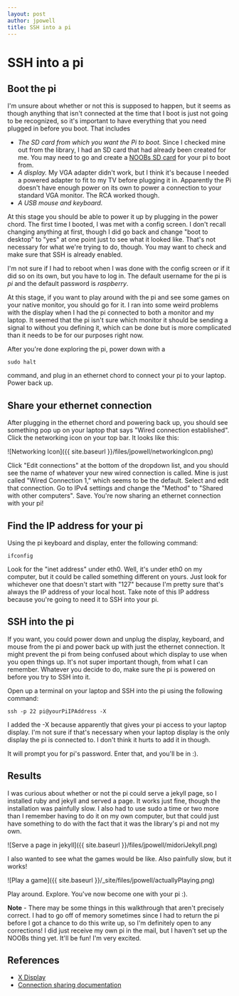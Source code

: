 ```yaml
---
layout: post
author: jpowell
title: SSH into a pi
---
```


# SSH into a pi

## Boot the pi
I'm unsure about whether or not this is supposed to happen, but it seems as though anything that isn't connected at the time that I boot is just not going to be recognized, so it's important to have everything that you need plugged in before you boot. That includes

* *The SD card from which you want the Pi to boot.* Since I checked mine out from the library, I had an SD card that had already been created for me. You may need to go and create a [NOOBs SD card](http://www.raspberrypi.org/downloads) for your pi to boot from.
* *A display.* My VGA adapter didn't work, but I think it's because I needed a powered adapter to fit to my TV before plugging it in. Apparently the Pi doesn't have enough power on its own to power a connection to your standard VGA monitor. The RCA worked though.
* *A USB mouse and keyboard.*

At this stage you should be able to power it up by plugging in the power chord. The first time I booted, I was met with a config screen. I don't recall changing anything at first, though I did go back and change "boot to desktop" to "yes" at one point just to see what it looked like. That's not necessary for what we're trying to do, though. You may want to check and make sure that SSH is already enabled.

I'm not sure if I had to reboot when I was done with the config screen or if it did so on its own, but you have to log in. The default username for the pi is *pi* and the default password is *raspberry*.

At this stage, if you want to play around with the pi and see some games on your native monitor, you should go for it. I ran into some weird problems with the display when I had the pi connected to both a monitor and my laptop. It seemed that the pi isn't sure which monitor it should be sending a signal to without you defining it, which can be done but is more complicated than it needs to be for our purposes right now.

After you're done exploring the pi, power down with a

```
sudo halt
```

command, and plug in an ethernet chord to connect your pi to your laptop. Power back up.

## Share your ethernet connection

After plugging in the ethernet chord and powering back up, you should see something pop up on your laptop that says "Wired connection established". Click the networking icon on your top bar. It looks like this:

![Networking Icon]({{ site.baseurl }}/files/jpowell/networkingIcon.png)

Click "Edit connections" at the bottom of the dropdown list, and you should see the name of whatever your new wired connection is called. Mine is just called "Wired Connection 1," which seems to be the default. Select and edit that connection. Go to IPv4 settings and change the "Method" to "Shared with other computers". Save. You're now sharing an ethernet connection with your pi!


## Find the IP address for your pi

Using the pi keyboard and display, enter the following command:

```
ifconfig
```

Look for the "inet address" under eth0. Well, it's under eth0 on my computer, but it could be called something different on yours. Just look for whichever one that doesn't start with "127" because I'm pretty sure that's always the IP address of your local host. Take note of this IP address because you're going to need it to SSH into your pi.

## SSH into the pi

If you want, you could power down and unplug the display, keyboard, and mouse from the pi and power back up with just the ethernet connection. It might prevent the pi from being confused about which display to use when you open things up. It's not super important though, from what I can remember. Whatever you decide to do, make sure the pi is powered on before you try to SSH into it.

Open up a terminal on your laptop and SSH into the pi using the following command:

```
ssh -p 22 pi@yourPiIPAddress -X
```

I added the -X because apparently that gives your pi access to your laptop display. I'm not sure if that's necessary when your laptop display is the only display the pi is connected to. I don't think it hurts to add it in though.

It will prompt you for pi's password. Enter that, and you'll be in :).

## Results

I was curious about whether or not the pi could serve a jekyll page, so I installed ruby and jekyll and served a page. It works just fine, though the installation was painfully slow. I also had to use sudo a time or two more than I remember having to do it on my own computer, but that could just have something to do with the fact that it was the library's pi and not my own.

![Serve a page in jekyll]({{ site.baseurl }}/files/jpowell/midoriJekyll.png)

I also wanted to see what the games would be like. Also painfully slow, but it works!

![Play a game]({{ site.baseurl }}/_site/files/jpowell/actuallyPlaying.png)

Play around. Explore. You've now become one with your pi :).

**Note** - There may be some things in this walkthrough that aren't precisely correct. I had to go off of memory sometimes since I had to return the pi before I got a chance to do this write up, so I'm definitely open to any corrections! I did just receive my own pi in the mail, but I haven't set up the NOOBs thing yet. It'll be fun! I'm very excited.

## References
* [X Display](http://www.thegeekstuff.com/2010/06/xhost-cannot-open-display/)
* [Connection sharing documentation](https://help.ubuntu.com/community/Internet/ConnectionSharing)
